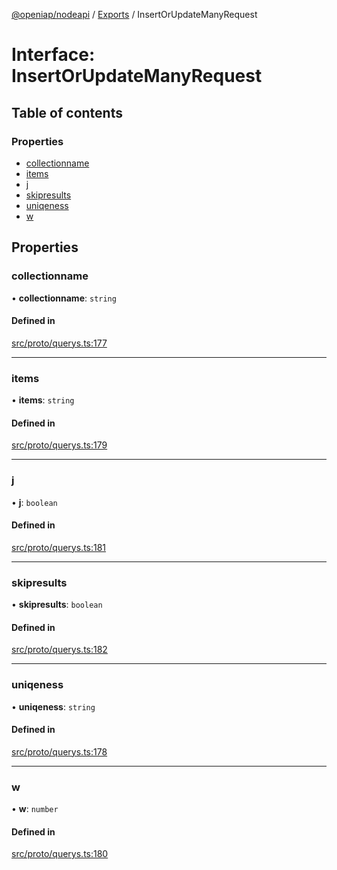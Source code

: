 [@openiap/nodeapi](../README.md) / [Exports](../modules.md) / InsertOrUpdateManyRequest

# Interface: InsertOrUpdateManyRequest

## Table of contents

### Properties

- [collectionname](InsertOrUpdateManyRequest.md#collectionname)
- [items](InsertOrUpdateManyRequest.md#items)
- [j](InsertOrUpdateManyRequest.md#j)
- [skipresults](InsertOrUpdateManyRequest.md#skipresults)
- [uniqeness](InsertOrUpdateManyRequest.md#uniqeness)
- [w](InsertOrUpdateManyRequest.md#w)

## Properties

### collectionname

• **collectionname**: `string`

#### Defined in

[src/proto/querys.ts:177](https://github.com/openiap/nodeapi/blob/a6b5438/src/proto/querys.ts#L177)

___

### items

• **items**: `string`

#### Defined in

[src/proto/querys.ts:179](https://github.com/openiap/nodeapi/blob/a6b5438/src/proto/querys.ts#L179)

___

### j

• **j**: `boolean`

#### Defined in

[src/proto/querys.ts:181](https://github.com/openiap/nodeapi/blob/a6b5438/src/proto/querys.ts#L181)

___

### skipresults

• **skipresults**: `boolean`

#### Defined in

[src/proto/querys.ts:182](https://github.com/openiap/nodeapi/blob/a6b5438/src/proto/querys.ts#L182)

___

### uniqeness

• **uniqeness**: `string`

#### Defined in

[src/proto/querys.ts:178](https://github.com/openiap/nodeapi/blob/a6b5438/src/proto/querys.ts#L178)

___

### w

• **w**: `number`

#### Defined in

[src/proto/querys.ts:180](https://github.com/openiap/nodeapi/blob/a6b5438/src/proto/querys.ts#L180)
